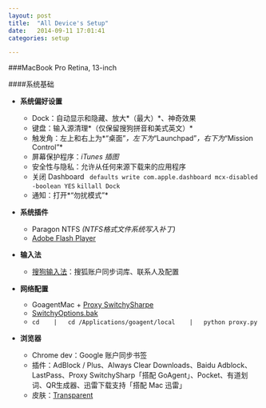 ```yaml
---
layout: post
title:  "All Device's Setup"
date:   2014-09-11 17:01:41
categories: setup

---
```

###MacBook Pro Retina, 13-inch

####系统基础

- **系统偏好设置**
    
    - Dock：自动显示和隐藏、放大*（最大）*、神奇效果
    - 键盘：输入源清理*（仅保留搜狗拼音和美式英文）*
    - 触发角：左上和右上为*“桌面”*，左下为*“Launchpad”*，右下为*“Mission Control”*
    - 屏幕保护程序：*iTunes 插图*
    - 安全性与隐私：允许从任何来源下载来的应用程序
    - 关闭 Dashboard
          ` defaults write com.apple.dashboard mcx-disabled -boolean YES`
          `killall Dock`
    - 通知：打开*“勿扰模式”*
      
- **系统插件**
    
    - Paragon NTFS *(NTFS格式文件系统写入补丁)*
    - [Adobe Flash Player](http://get.adobe.com/cn/flashplayer/)

- **输入法**
    
    - [搜狗输入法](http://pinyin.sogou.com/mac/)：搜狐账户同步词库、联系人及配置

- **网络配置**
    
    - GoagentMac +  [Proxy SwitchySharpe](http://pan.baidu.com/s/1dDxkYcx) 
    - [SwitchyOptions.bak](http://pan.baidu.com/s/1gdkVEKj)
    - `cd    |   cd /Applications/goagent/local    |   python proxy.py `

- **浏览器**
    
    - Chrome dev：Google 账户同步书签
    - 插件：AdBlock / Plus、Always Clear Downloads、Baidu Adblock、LastPass、Proxy SwitchySharp「搭配 GoAgent」、Pocket、有道划词、QR生成器、迅雷下载支持「搭配 Mac 迅雷」
    - 皮肤：[Transparent](https://chrome.google.com/webstore/detail/transparent/oegogboflfgdoajlmhilbamjblflfibj?hl=zh-CN)
    
    

